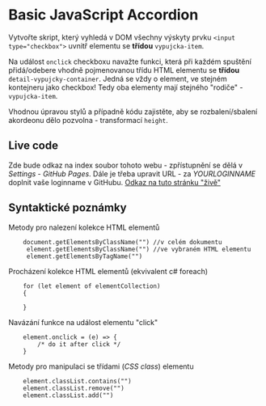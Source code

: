 # Basic JavaScript Accordion

Vytvořte skript, který vyhledá v DOM všechny výskyty prvku ``<input type="checkbox">`` uvnitř elementu se **třídou** ``vypujcka-item``.

Na událost ``onclick`` checkboxu navažte funkci, která při každém spuštění přidá/odebere vhodně pojmenovanou třídu HTML elementu se **třídou** ``detail-vypujcky-container``. Jedná se vždy o element, ve stejném kontejneru jako checkbox! Tedy oba elementy mají stejného "rodiče" - ``vypujcka-item``.

Vhodnou úpravou stylů a případně kódu zajistěte, aby se rozbalení/sbalení akordeonu dělo pozvolna - transformací ``height``.

## Live code
Zde bude odkaz na index soubor tohoto webu - zpřístupnění se dělá v *Settings* - *GitHub Pages*.
Dále je třeba upravit URL - za *YOURLOGINNAME* doplnit vaše loginname v GitHubu.
[Odkaz na tuto stránku "živě"](https://pslib-cz.github.io/2020p2web-basic-js-accordion-JosefFStraka/index.html)

## Syntaktické poznámky
Metody pro nalezení kolekce HTML elementů
````
    document.getElementsByClassName("") //v celém dokumentu
     element.getElementsByClassName("") //ve vybraném HTML elementu
     element.getElementsByTagName("")
````
Procházení kolekce HTML elementů (ekvivalent c# foreach)
````
    for (let element of elementCollection)
    {
        
    }
````
Navázání funkce na událost elementu "click"
````
    element.onclick = (e) => { 
        /* do it after click */
    }
````
Metody pro manipulaci se třídami (*CSS class*) elementu
````
    element.classList.contains("")
    element.classList.remove("")
    element.classList.add("")
````
